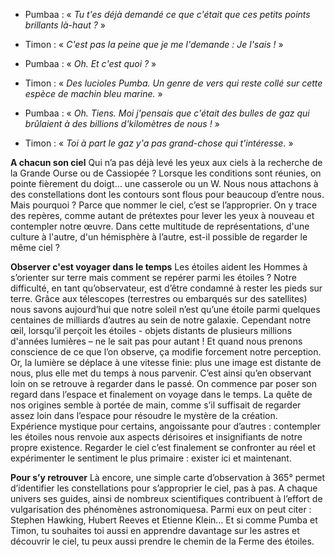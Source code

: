 - Pumbaa : « *Tu t'es déjà demandé ce que c'était que ces petits points brillants là-haut ?* » 

- Timon : « *C'est pas la peine que je me l'demande : Je l'sais !* » 

- Pumbaa : « *Oh. Et c'est quoi ?* » 

- Timon : « *Des lucioles Pumba. Un genre de vers qui reste collé sur cette espèce de machin bleu marine.* »

- Pumbaa : « *Oh. Tiens. Moi j'pensais que c'était des bulles de gaz qui brûlaient à des billions d'kilomètres de nous !* »

- Timon : « *Toi à part le gaz y'a pas grand-chose qui t'intéresse.* » 


**A chacun son ciel**
Qui n’a pas déjà levé les yeux aux ciels à la recherche de la Grande Ourse ou de Cassiopée ? Lorsque les conditions sont réunies, on pointe fièrement du doigt… une casserole ou un W. Nous nous attachons à des constellations dont les contours sont flous pour beaucoup d’entre nous. Mais pourquoi ? Parce que nommer le ciel, c’est se l’approprier. On y trace des repères, comme autant de prétextes pour lever les yeux à nouveau et contempler notre œuvre. Dans cette multitude de représentations, d'une culture à l'autre, d'un hémisphère à l’autre, est-il possible de regarder le même ciel ?

**Observer c'est voyager dans le temps**
Les étoiles aident les Hommes à s’orienter sur terre mais comment se repérer parmi les étoiles ? Notre difficulté, en tant qu’observateur, est d’être condamné à rester les pieds sur terre. Grâce aux télescopes (terrestres ou embarqués sur des satellites) nous savons aujourd’hui que notre soleil n’est qu’une étoile parmi quelques centaines de milliards d’autres au sein de notre galaxie. Cependant notre œil, lorsqu’il perçoit les étoiles - objets distants de plusieurs millions d'années lumières – ne le sait pas pour autant ! Et quand nous prenons conscience de ce que l’on observe, ça modifie forcement notre perception. Or, la lumière se déplace à une vitesse finie: plus une image est distante de nous, plus elle met du temps à nous parvenir. C’est ainsi qu’en observant loin on se retrouve à regarder dans le passé. On commence par  poser son regard dans l’espace et finalement on voyage dans le temps. La quête de nos origines semble à portée de main, comme s’il suffisait de regarder assez loin dans l’espace pour résoudre le mystère de la création. Expérience mystique pour certains, angoissante pour d’autres : contempler les étoiles nous renvoie aux aspects dérisoires et insignifiants de notre propre existence. Regarder le ciel c’est finalement se confronter au réel et expérimenter le sentiment le plus primaire : exister ici et maintenant. 

**Pour s’y retrouver**
Là encore, une simple carte d’observation à 365° permet d’identifier les constellations pour s’approprier le ciel, pas à pas. A chaque univers ses guides, ainsi de nombreux scientifiques contribuent à l’effort de vulgarisation des phénomènes astronomiquesa. Parmi eux on peut citer : Stephen Hawking, Hubert Reeves et Etienne Klein… Et si comme Pumba et Timon, tu souhaites toi aussi en apprendre davantage sur les astres et découvrir le ciel, tu peux aussi prendre le chemin de la Ferme des étoiles. 
